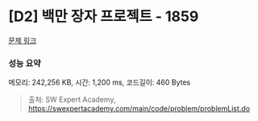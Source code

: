 # [D2] 백만 장자 프로젝트 - 1859 

[문제 링크](https://swexpertacademy.com/main/code/problem/problemDetail.do?contestProbId=AV5LrsUaDxcDFAXc) 

### 성능 요약

메모리: 242,256 KB, 시간: 1,200 ms, 코드길이: 460 Bytes



> 출처: SW Expert Academy, https://swexpertacademy.com/main/code/problem/problemList.do